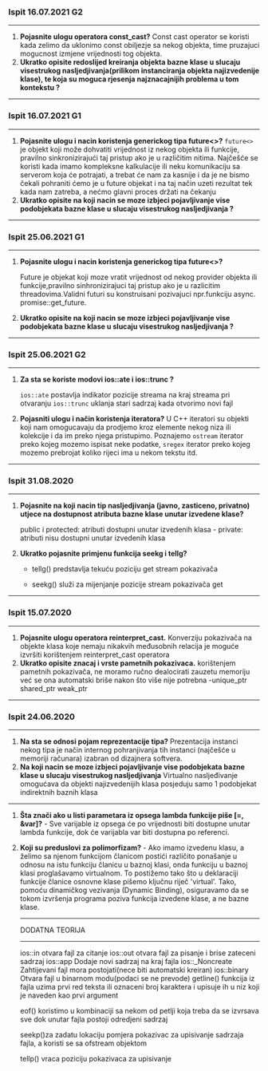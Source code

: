 ### Ispit 16.07.2021 G2

<hr>

1. **Pojasnite ulogu operatora const_cast?** Const cast operator se  koristi kada zelimo da  uklonimo const obiljezje sa nekog objekta, time pruzajuci  mogucnost izmjene vrijednosti tog objekta.
2. **Ukratko opisite redoslijed kreiranja objekta bazne klase u slucaju visestrukog nasljedjivanja(prilikom instanciranja objekta najizvedenije klase), te koja su moguca rjesenja najznacajnijih problema u tom kontekstu ?**

<hr>

### Ispit 16.07.2021 G1

<hr>

1. **Pojasnite ulogu i nacin koristenja generickog tipa future<>?**
   `future<>` je objekt koji može dohvatiti vrijednost iz nekog objekta ili funkcije, pravilno sinkronizirajući taj pristup ako je u različitim nitima. Najčešće se koristi kada imamo kompleksne kalkulacije ili neku komunikaciju sa serverom koja će potrajati, a trebat će     nam za kasnije i da je ne bismo čekali pohraniti ćemo je u future objekat i na taj način uzeti rezultat tek kada nam zatreba, a nećmo glavni proces držati na čekanju
2. **Ukratko opisite na koji nacin se moze izbjeci pojavljivanje vise podobjekata bazne klase u slucaju visestrukog nasljedjivanja ?** 

<hr>

### Ispit 25.06.2021 G1

<hr>

1. **Pojasnite ulogu i nacin koristenja generickog tipa future<>?**

   Future je objekat koji moze vratit vrijednost od nekog provider objekta ili funkcije,pravilno sinhronizirajuci taj pristup ako je u razlicitim threadovima.Validni futuri su konstruisani pozivajuci npr.funkciju
   async. promise::get_future.

2. **Ukratko opisite na koji nacin se moze izbjeci pojavljivanje vise podobjekata bazne klase u slucaju visestrukog nasljedjivanja ?**

<hr>

### Ispit 25.06.2021 G2 

<hr>

1. **Za sta se koriste modovi ios::ate i ios::trunc ?**

   `ios::ate` postavlja indikator pozicije streama na kraj streama pri otvaranju    `ios::trunc` uklanja stari sadrzaj kada otvorimo novi fajl
2. **Pojasniti ulogu i način koristenja iteratora?**
    U C++ iteratori su objekti koji nam omogucavaju da prodjemo kroz elemente nekog niza ili kolekcije i da im preko njega pristupimo. Poznajemo `ostream` iterator preko kojeg mozemo ispisat neke podatke, `sregex` iterator preko kojeg mozemo prebrojat koliko  rijeci ima u nekom tekstu itd.

<hr>

### Ispit  31.08.2020

<hr>

1. **Pojasnite na koji nacin tip nasljedjivanja (javno, zasticeno, privatno) utjece na dostupnost atributa bazne klase unutar izvedene klase?**

    public i protected: atributi dostupni unutar izvedenih klasa - private: atributi nisu dostupni unutar izvedenih klasa

2. **Ukratko pojasnite primjenu funkcija seekg i tellg?**

   - tellg() predstavlja tekuću poziciju get stream pokazivača

   - seekg() služi za mijenjanje pozicije stream pokazivača get

<hr>

### Ispit 15.07.2020

<hr>

1. **Pojasnite ulogu operatora reinterpret_cast.**
   Konverziju pokazivača na objekte klasa koje nemaju nikakvih međusobnih relacija je moguće izvršiti korištenjem reinterpret_cast operatora
2. **Ukratko opisite znacaj i vrste pametnih pokazivaca.**
   korištenjem pametnih pokazivača, ne moramo ručno dealocirati zauzetu memoriju već se ona automatski briše nakon što više nije potrebna -unique_ptr shared_ptr weak_ptr

<hr>

### Ispit  24.06.2020

<hr>

1.  **Na sta se odnosi pojam reprezentacije tipa?**
    Prezentacija instanci nekog tipa je način internog pohranjivanja tih instanci  (najčešće u memoriji računara) izabran od dizajnera softvera.
2.  **Na koji nacin se moze izbjeci pojavljivanje vise podobjekata bazne klase u slucaju visestrukog nasljedjivanja**
    Virtualno nasljeđivanje omogućava da objekti najizvedenijih klasa posjeduju samo 1 podobjekat indirektnih baznih klasa

<hr>


1. **Šta znači ako u listi parametara iz opsega lambda funkcije piše [=, &var]?** - Sve varijable iz opsega će po vrijednosti biti dostupne unutar lambda funkcije, dok će varijabla var biti dostupna po referenci. 

2. **Koji su preduslovi za polimorfizam?** - Ako imamo izvedenu klasu, a želimo sa njenom funkcijom članicom postići različito ponašanje u odnosu na istu funkciju članicu u baznoj klasi, onda funkciju u baznoj klasi proglašavamo virtualnom. To postižemo tako što u deklaraciji funkcije članice osnovne klase pišemo ključnu riječ 'virtual'. Tako, pomoću dinamičkog vezivanja (Dynamic Binding), osiguravamo da se tokom izvršenja programa poziva funkcija izvedene klase, a ne bazne klase.

   

   <hr>
   DODATNA TEORIJA 

   <hr>

   ios::in otvara fajl za citanje
   ios::out otvara fajl za pisanje i brise zateceni sadrzaj
   ios::app Dodaje novi sadrzaj na kraj fajla
   ios::_Noncreate Zahtijevani fajl mora postojati(nece biti automatski kreiran)
   ios::binary Otvara fajl u binarnom modu(podaci se ne prevode)
   getline() funkcija iz fajla uzima prvi red teksta ili oznaceni broj karaktera i upisuje ih u niz koji je naveden kao prvi argument

   eof() koristimo u kombinaciji sa nekom od petlji koja treba da se izvrsava sve dok unutar fajla postoji odredjeni sadrzaj 

   seekp()za zadatu lokaciju pomjera pokazivac za upisivanje sadrzaja fajla, a koristi se sa ofstream objektom

   tellp() vraca poziciju pokazivaca za upisivanje 





